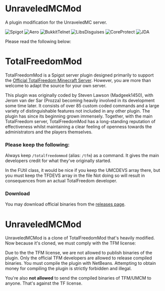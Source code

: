 # UnraveledMCMod #
A plugin modification for the UnraveledMC server.

![Spigot](https://unraveledmc.com/githubapi?spigotver)
![Aero](https://unraveledmc.com/githubapi?aerover)
![BukkitTelnet](https://unraveledmc.com/githubapi?bukkittelnetver)
![LibsDisguises](https://unraveledmc.com/githubapi?libsdisguisesver)
![CoreProtect](https://unraveledmc.com/githubapi?coreprotectver)
![JDA](https://unraveledmc.com/githubapi?jdaver)

Please read the following below:
# TotalFreedomMod #

TotalFreedomMod is a Spigot server plugin designed primarily to support the [Official TotalFreedom Minecraft Server](http://totalfreedom.me/). However, you are more than welcome to adapt the source for your own server.

This plugin was originally coded by Steven Lawson (Madgeek1450), with Jerom van der Sar (Prozza) becoming heavily involved in its development some time later. It consists of over 85 custom coded commands and a large variety of distinguishable features not included in any other plugin. The plugin has since its beginning grown immensely. Together, with the main TotalFreedom server, TotalFreedomMod has a long-standing reputation of effectiveness whilst maintaining a clear feeling of openness towards the administrators and the players themselves.

### Please keep the following: ###

Always keep `/totalfreedommod` (alias: `/tfm`) as a command. It gives the main developers credit for what they've originally started.

In the FUtil class, it would be nice if you keep the UMCDEVS array there, but you must keep the TFDEVS array in the file Not doing so will result in consequences from an actual TotalFreedom developer. 

### Download ###
You may download official binaries from the [releases page](https://github.com/TotalFreedom/TotalFreedomMod/releases).

# UnraveledMCMod #
UnraveledMCMod is a clone of TotalFreedomMod that's heavily modified. Now because it's cloned, we must comply with the TFM license:

Due to the the TFM license, we are not allowed to publish binaries of the plugin. Only the official TFM developers are allowed to release compiled binaries. You must compile the plugin with NetBeans. Attempting to obtain money for compiling the plugin is strictly forbidden and illegal.

You're also **not allowed** to send the compiled binaries of TFM/UMCM to anyone. That's against the TF license.
